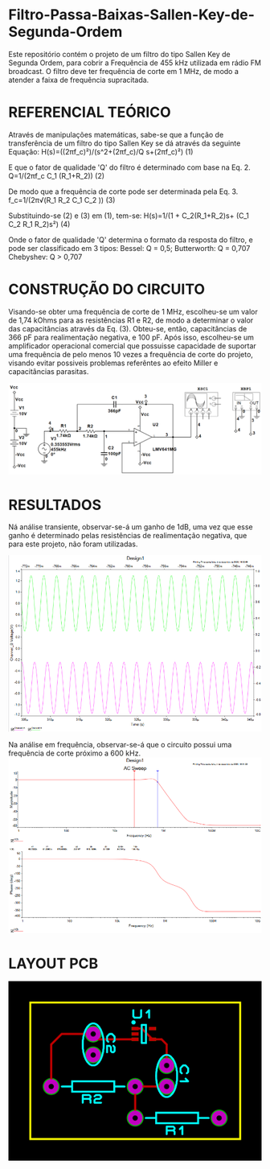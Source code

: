 # Filtro-Passa-Baixas-Sallen-Key-de-Segunda-Ordem
Este repositório contém o projeto de um filtro do tipo Sallen Key de Segunda Ordem, para cobrir a Frequência de 455 kHz utilizada em rádio FM broadcast.
O filtro deve ter frequência de corte em 1 MHz, de modo a atender a faixa de frequência supracitada.

# REFERENCIAL TEÓRICO
Através de manipulações matemáticas, sabe-se que a função de transferência de um filtro do tipo Sallen Key se dá através da seguinte Equação:
H(s)=((2πf_c)²)/(s^2+(2πf_c)/Q s+(2πf_c)²)      (1)

E que o fator de qualidade 'Q' do filtro é determinado com base na Eq. 2. 
Q=1/(2πf_c C_1 (R_1+R_2))       (2)

De modo que a frequência de corte pode ser determinada pela Eq. 3.
f_c=1/(2π√(R_1 R_2 C_1 C_2 ))       (3)

Substituindo-se (2) e (3) em (1), tem-se:
H(s)=1/(1 + C_2(R_1+R_2)s+ (C_1 C_2 R_1 R_2)s²)     (4)

Onde o fator de qualidade 'Q' determina o formato da resposta do filtro, e pode ser classificado em 3 tipos:
  Bessel: Q = 0,5;
  Butterworth: Q = 0,707
  Chebyshev: Q > 0,707
  
 # CONSTRUÇÃO DO CIRCUITO
 Visando-se obter uma frequência de corte de 1 MHz, escolheu-se um valor de 1,74 kOhms para as resistências R1 e R2, de modo a determinar o valor das capacitâncias através da Eq. (3). Obteu-se, então, capacitâncias de 366 pF para realimentação negativa, e 100 pF.
 Após isso, escolheu-se um amplificador operacional comercial que possuisse capacidade de suportar uma frequência de pelo menos 10 vezes a frequência de corte do projeto, visando evitar possiveis problemas referêntes ao efeito Miller e capacitâncias parasitas.

![](https://github.com/judsonpraxedes/Filtro-Passa-Baixas-Sallen-Key-de-Segunda-Ordem/blob/main/Circuito_1.png)

# RESULTADOS
Ná análise transiente, observar-se-á um ganho de 1dB, uma vez que esse ganho é determinado pelas resistências de realimentação negativa, que para este projeto, não foram utilizadas.

![](https://github.com/judsonpraxedes/Filtro-Passa-Baixas-Sallen-Key-de-Segunda-Ordem/blob/Imagens/Imagens/transiente.png)

Na análise em frequência, observar-se-á que o circuito possui uma frequência de corte próximo a 600 kHz.
![](https://github.com/judsonpraxedes/Filtro-Passa-Baixas-Sallen-Key-de-Segunda-Ordem/blob/Imagens/Imagens/analise_AC.png)

# LAYOUT PCB

![](https://github.com/judsonpraxedes/Filtro-Passa-Baixas-Sallen-Key-de-Segunda-Ordem/blob/Imagens/Imagens/PCB.png)
